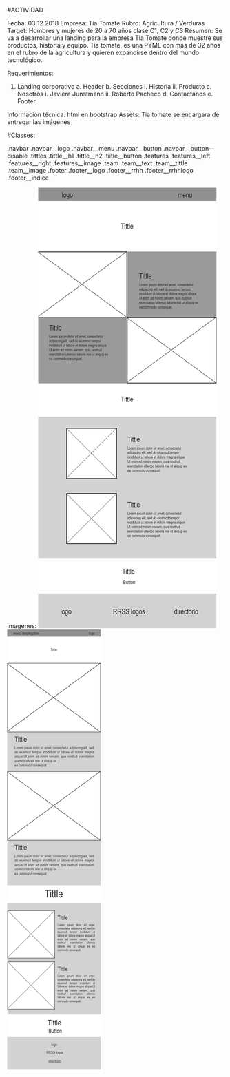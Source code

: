 #ACTIVIDAD

Fecha: 03 12 2018
Empresa: Tia Tomate
Rubro: Agricultura / Verduras
Target: Hombres y mujeres de 20 a 70 años clase C1, C2 y C3
Resumen: Se va a desarrollar una landing para la empresa Tia Tomate donde muestre sus productos, historia y equipo. Tia tomate, es una PYME con más de 32 años en el rubro de la agricultura y quieren expandirse dentro del mundo tecnológico.

Requerimientos:
1.	Landing corporativo
	a.	Header
	b.	Secciones
		i.	Historia
		ii.	Producto
	c.	Nosotros
		i.	Javiera Junstmann
		ii.	Roberto Pacheco
	d.	Contactanos
	e.	Footer

Información técnica: html en bootstrap
Assets: Tia tomate se encargara de entregar las imágenes

#Classes:

.navbar
	.navbar__logo
	.navbar__menu
	.navbar__button
		.navbar__button--disable
.tittles
	.tittle__h1
	.tittle__h2
	.tiitle__button
.features
	.features__left
	.features__right
	.features__image
.team
	.team__text
	.team__tittle
	.team__image
.footer
	.footer__logo
	.footer__rrhh
	.footer__rrhhlogo
	.footer__indice

imagenes:
![Alt text](draft/tiatomate-desktop.jpg?raw=true "Versión Desktop")
![Alt text](draft/tiatomate-mobil.jpg?raw=true "Versión Desktop")